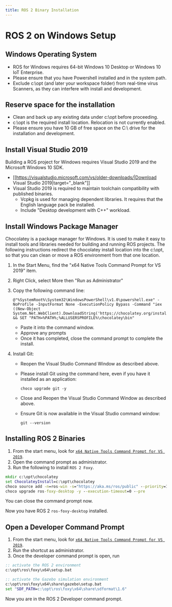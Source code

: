 ```yaml
---
title: ROS 2 Binary Installation
---
```


# ROS 2 on Windows Setup

## Windows Operating System

* ROS for Windows requires 64-bit Windows 10 Desktop or Windows 10 IoT Enterprise.
* Please ensure that you have Powershell installed and in the system path.
* Exclude c:\opt (and later your workspace folder) from real-time virus Scanners, as they can interfere with install and development.

## Reserve space for the installation

* Clean and back up any existing data under c:\opt before proceeding.
* c:\opt is the required install location. Relocation is not currently enabled.
* Please ensure you have 10 GB of free space on the C:\ drive for the installation and development.

## Install Visual Studio 2019

Building a ROS project for Windows requires Visual Studio 2019 and the Microsoft Windows 10 SDK.
 * [[https://visualstudio.microsoft.com/vs/older-downloads/|Download Visual Studio 2019|target="_blank"]]
  * Visual Studio 2019 is required to maintain toolchain compatibility with published binaries.
    * Vcpkg is used for managing dependent libraries. It requires that the English language pack be installed.
    * Include "Desktop development with C++" workload.

## Install Windows Package Manager

Chocolatey is a package manager for Windows. It is used to make it easy to install tools and libraries needed for building and running ROS projects. The following instructions redirect the chocolatey install location into the c:\opt, so that you can clean or move a ROS environment from that one location.

1. In the Start Menu, find the "x64 Native Tools Command Prompt for VS 2019" item.
2. Right Click, select More then "Run as Administrator"
3. Copy the following command line:

    ```
    @"%SystemRoot%\System32\WindowsPowerShell\v1.0\powershell.exe" -NoProfile -InputFormat None -ExecutionPolicy Bypass -Command "iex ((New-Object System.Net.WebClient).DownloadString('https://chocolatey.org/install.ps1'))" && SET "PATH=%PATH%;%ALLUSERSPROFILE%\chocolatey\bin"
    ```

    * Paste it into the command window.
    * Approve any prompts
    * Once it has completed, close the command prompt to complete the install.

4. Install Git:

    * Reopen the Visual Studio Command Window as described above.
    * Please install Git using the command here, even if you have it installed as an application:

        ```
        choco upgrade git -y
        ```

    * Close and Reopen the Visual Studio Command Window as described above.
    * Ensure Git is now available in the Visual Studio command window:

        ```
        git --version
        ```

## Installing ROS 2 Binaries

1. From the start menu, look for [`x64 Native Tools Command Prompt for VS 2019`][vsdevcmd].
2. Open the command prompt as administrator.
3. Run the following to install `ROS 2 Foxy`.

```bat
mkdir c:\opt\chocolatey
set ChocolateyInstall=c:\opt\chocolatey
choco source add -n=ros-win -s="https://aka.ms/ros/public" --priority=1
choco upgrade ros-foxy-desktop -y --execution-timeout=0 --pre
```

You can close the command prompt now.

Now you have ROS 2 `ros-foxy-desktop` installed. 

## Open a Developer Command Prompt

1. From the start menu, look for [`x64 Native Tools Command Prompt for VS 2019`][vsdevcmd].
2. Run the shortcut as administrator.
3. Once the developer command prompt is open, run

```bat
:: activate the ROS 2 environment
c:\opt\ros\foxy\x64\setup.bat

:: activate the Gazebo simulation environment
c:\opt\ros\foxy\x64\share\gazebo\setup.bat
set "SDF_PATH=c:\opt\ros\foxy\x64\share\sdformat\1.6"
```

Now you are in the ROS 2 Developer command prompt.

[vsdevcmd]: https://docs.microsoft.com/en-us/dotnet/framework/tools/developer-command-prompt-for-vs
